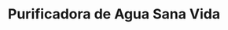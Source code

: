 ---
title: "Purificadora de Agua Sana Vida"
url: /san-miguel-petapa/purificadora-de-agua-sana-vida/
shop: Wasser
---
